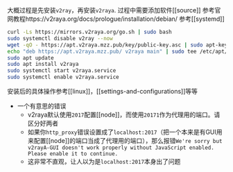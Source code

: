 大概过程是先安装`v2ray`，再安装`v2raya`. 过程中需要添加软件[[source]]
参考官网教程https://v2raya.org/docs/prologue/installation/debian/
参考[[systemd]]
```sh
curl -Ls https://mirrors.v2raya.org/go.sh | sudo bash
sudo systemctl disable v2ray --now
wget -qO - https://apt.v2raya.mzz.pub/key/public-key.asc | sudo apt-key add -
echo "deb https://apt.v2raya.mzz.pub/ v2raya main" | sudo tee /etc/apt/sources.list.d/v2raya.list
sudo apt update
sudo apt install v2raya
sudo systemctl start v2raya.service
sudo systemctl enable v2raya.service
```
安装后的具体操作参考[[linux]]，[[settings-and-configurations]]等等
- 一个有意思的错误
  - v2raya默认使用`2017`配置[[node]]，而使用`20171`作为代理用的端口。请区分好两者
  - 如果你`http_proxy`错误设置成了`localhost:2017`（把一个本来是有GUI用来配置[[node]]的端口当成了代理用的端口），那么报错`We're sorry but v2rayA-GUI doesn't work properly without JavaScript enabled. Please enable it to continue.`
  - 这非常不直观，让人以为是`localhost:2017`本身出了问题